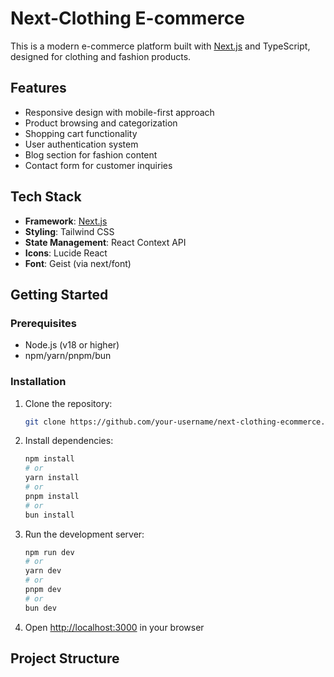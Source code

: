 # Next-Clothing E-commerce

This is a modern e-commerce platform built with [Next.js](https://nextjs.org) and TypeScript, designed for clothing and fashion products.

## Features

- Responsive design with mobile-first approach
- Product browsing and categorization
- Shopping cart functionality
- User authentication system
- Blog section for fashion content
- Contact form for customer inquiries

## Tech Stack

- **Framework**: [Next.js](https://nextjs.org)
- **Styling**: Tailwind CSS
- **State Management**: React Context API
- **Icons**: Lucide React
- **Font**: Geist (via next/font)

## Getting Started

### Prerequisites

- Node.js (v18 or higher)
- npm/yarn/pnpm/bun

### Installation

1. Clone the repository:
   ```bash
   git clone https://github.com/your-username/next-clothing-ecommerce.git
   ```

2. Install dependencies:
   ```bash
   npm install
   # or
   yarn install
   # or
   pnpm install
   # or
   bun install
   ```

3. Run the development server:
   ```bash
   npm run dev
   # or
   yarn dev
   # or
   pnpm dev
   # or
   bun dev
   ```

4. Open [http://localhost:3000](http://localhost:3000) in your browser

## Project Structure